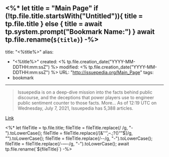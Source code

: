 <%*
let title = "Main Page"
if (!tp.file.title.startsWith("Untitled")){
	title = tp.file.title
} else {
	title = await tp.system.prompt("Bookmark Name:")
}
await tp.file.rename(`${title}`)
-%>
---
title: "<%title%>"
alias:
- "<%title%>"
created: <% tp.file.creation_date("YYYY-MM-DDTHH:mm:ssZ") %>
modified: <% tp.file.creation_date("YYYY-MM-DDTHH:mm:ssZ") %>
URL:  "http://issuepedia.org/Main_Page"
tags:
- bookmark
---

> Issuepedia is on a deep-dive mission into the facts behind public discourse, and the deceptions that power players use to engineer public sentiment counter to those facts. More... As of 12:19 UTC on Wednesday, July 7, 2021, Issuepedia has 5,388 articles.

[Link](http://issuepedia.org/Main_Page)

<%*
let fileTitle = tp.file.title;
fileTitle = fileTitle.replace(/ /g, "-").toLowerCase();
fileTitle = fileTitle.replace(/[&'’‘’,–.;?()“”$]/g, "").toLowerCase();
fileTitle = fileTitle.replace(/--/g, "-").toLowerCase();
fileTitle = fileTitle.replace(/-—-/g, "-").toLowerCase();
await tp.file.rename(`${fileTitle}`)
-%>